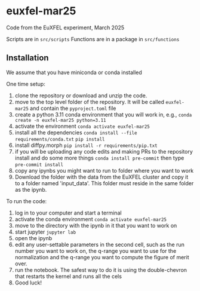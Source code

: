 # euxfel-mar25

Code from the EuXFEL experiment, March 2025

Scripts are in `src/scripts`
Functions are in a package in `src/functions`

## Installation

We assume that you have miniconda or conda installed

One time setup:

1. clone the repository or download and unzip the code.
2. move to the top level folder of the repository.  It will be called `euxfel-mar25` and contain the `pyproject.toml` file
3. create a python 3.11 conda environment that you will work in, e.g.,
   `conda create -n euxfel-mar25 python=3.11`
4. activate the environment
   `conda activate euxfel-mar25`
5. install all the dependencies
   `conda install --file requirements/conda.txt`
   `pip install `
6. install diffpy.morph
   `pip install -r requirements/pip.txt`
7. if you will be uploading any code edits and making PRs to the repository install and do some more things
   `conda install pre-commit` then type
   `pre-commit install`
8. copy any ipynbs you might want to run to folder where you want to work
8. Download the folder with the data from the EuXFEL cluster and copy it to a folder named 'input_data'.  This folder must reside in the same folder as the ipynb.

To run the code:
1. log in to your computer and start a terminal
2. activate the conda environment `conda activate euxfel-mar25`
3. move to the directory with the ipynb in it that you want to work on
4. start jupyter `jupyter lab`
5. open the ipynb
6. edit any user-settable parameters in the second cell, such as the run number you want to work on, the q-range you want to use for the normalization and the q-range you want to compute the figure of merit over.
7. run the notebook.  The safest way to do it is using the double-chevron that restarts the kernel and runs all the cels
8. Good luck!